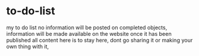 # to-do-list
my to do list
no information will be posted on completed objects, information will be made available on the website once it has been published
all content here is to stay here, dont go sharing it or making your own thing with it, 
